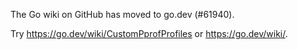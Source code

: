 The Go wiki on GitHub has moved to go.dev (#61940).

Try <https://go.dev/wiki/CustomPprofProfiles> or <https://go.dev/wiki/>.

